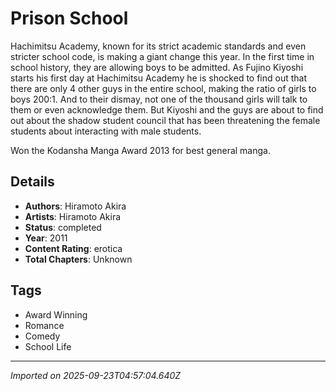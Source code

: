 # Prison School

Hachimitsu Academy, known for its strict academic standards and even stricter school code, is making a giant change this year. In the first time in school history, they are allowing boys to be admitted. As Fujino Kiyoshi starts his first day at Hachimitsu Academy he is shocked to find out that there are only 4 other guys in the entire school, making the ratio of girls to boys 200:1. And to their dismay, not one of the thousand girls will talk to them or even acknowledge them. But Kiyoshi and the guys are about to find out about the shadow student council that has been threatening the female students about interacting with male students.

Won the Kodansha Manga Award 2013 for best general manga.

## Details
- **Authors**: Hiramoto Akira
- **Artists**: Hiramoto Akira
- **Status**: completed
- **Year**: 2011
- **Content Rating**: erotica
- **Total Chapters**: Unknown

## Tags
- Award Winning
- Romance
- Comedy
- School Life

---
*Imported on 2025-09-23T04:57:04.640Z*
